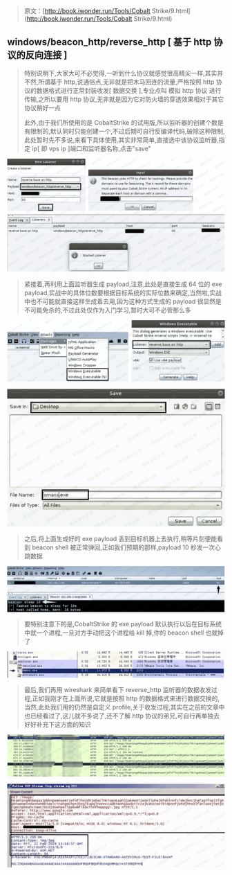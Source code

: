 > 原文：[http://book.iwonder.run/Tools/Cobalt Strike/9.html](http://book.iwonder.run/Tools/Cobalt Strike/9.html)

## windows/beacon_http/reverse_http [ 基于 http 协议的反向连接 ]

> 特别说明下,大家大可不必觉得,一听到什么协议就感觉很高精尖一样,其实并不然,所谓基于 http,说通俗点,无非就是把木马回连的流量,严格按照 http 协议的数据格式进行正常封装收发[ 数据交换 ],专业点叫 模拟 http 协议 进行传输,之所以要用 http 协议,无非就是因为它对防火墙的穿透效果相对于其它协议稍好一点
> 
> 此外,由于我们所使用的是 CobaltStrike 的试用版,所以监听器的创建个数是有限制的,默认同时只能创建一个,不过后期可自行反编译代码,破除这种限制,此处暂时先不多说,来看下具体使用,其实非常简单,直接选中该协议监听器,指定 ip[ 即 vps ip ]端口和监听器名称,点击"save"

![image](img/920e11478ca6dc7a22e7f587f9406379.png)

> 紧接着,再利用上面监听器生成 payload,注意,此处是直接生成 64 位的 exe payload,实战中的具体位数要根据目标系统的实际位数来确定,当然啦,实战中也不可能就直接这样生成着去用,因为这种方式生成的 payload 很显然是不可能免杀的,不过此处仅作为入门学习,暂时大可不必管那么多

![image](img/299514644652e67232cc76c6938c81e3.png)

![image](img/69db353e232ba3f061474c20bcf0dd19.png)

> 之后,将上面生成好的 exe payload 丢到目标机器上去执行,稍等片刻便能看到 beacon shell 被正常弹回,正如我们预期的那样,payload 10 秒发一次心跳数据

![image](img/31c8fa681e34f1076f8aef697a979894.png)

> 要特别注意下的是,CobaltStrike 的 exe payload 默认执行以后在目标系统中就一个进程,一旦对方手动把这个进程给 kill 掉,你的 beacon shell 也就掉了

![image](img/e398434397a9f63679ed80883841f5d0.png)

> 最后,我们再用 wireshark 来简单看下 reverse_http 监听器的数据收发过程,正如我刚才在上面所说,它就是按照 http 的数据格式来进行数据交换的,当然,此处我们用的仍然是自定义 profile,关于收发过程,其实在之前的文章中也已经看过了,这儿就不多说了,还不了解 http 协议的弟兄,可自行再单独去好好补充下这方面的知识

![image](img/01c1ab7b1fc2bf35526e5f03f3b25512.png)

![image](img/879c2f9e792fd9be758df958212f86e5.png)

